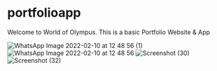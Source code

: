 # portfolioapp

Welcome to World of Olympus.
This is a basic Portfolio Website & App


![WhatsApp Image 2022-02-10 at 12 48 56 (1)](https://user-images.githubusercontent.com/77845658/153357209-0f8310a7-6f30-464f-831e-a9e16893cb9f.jpeg)
![WhatsApp Image 2022-02-10 at 12 48 56](https://user-images.githubusercontent.com/77845658/153357230-07aa0ef9-1dfd-4413-af0d-e4eac2308413.jpeg)
![Screenshot (30)](https://user-images.githubusercontent.com/77845658/153357363-cb12015d-93d9-48c9-998a-c75fe79575f5.png)
![Screenshot (32)](https://user-images.githubusercontent.com/77845658/153357376-c7ace866-7720-4777-8035-55db5b80a7e6.png)


